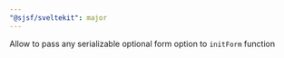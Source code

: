 ```yaml
---
"@sjsf/sveltekit": major
---
```


Allow to pass any serializable optional form option to `initForm` function
